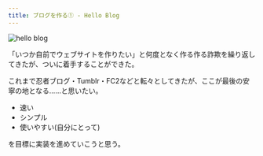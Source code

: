 ```yaml
---
title: ブログを作る① - Hello Blog
---
```


![hello blog](https://cdn-ak.f.st-hatena.com/images/fotolife/h/hachipochi/20210722/20210722104313.png "SIMPLEシリーズ / THE ブログ")

「いつか自前でウェブサイトを作りたい」と何度となく作る作る詐欺を繰り返してきたが、ついに着手することができた。

これまで忍者ブログ・Tumblr・FC2などと転々としてきたが、ここが最後の安寧の地となる……と思いたい。

- 速い
- シンプル
- 使いやすい(自分にとって)

を目標に実装を進めていこうと思う。
